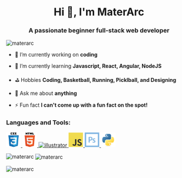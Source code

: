 <h1 align="center">Hi 👋, I'm MaterArc</h1>
<h3 align="center">A passionate beginner full-stack web developer</h3>

<p align="left"> <img src="https://komarev.com/ghpvc/?username=materarc&label=Profile%20views&color=0e75b6&style=flat" alt="materarc" /> </p>

- 🔭 I’m currently working on **coding**

- 🌱 I’m currently learning **Javascript, React, Angular, NodeJS**

- ⛳ Hobbies **Coding, Basketball, Running, Picklball, and Designing**

- 💬 Ask me about **anything**

- ⚡ Fun fact **I can't come up with a fun fact on the spot!**

<h3 align="left">Languages and Tools:</h3>
<p align="left"> <a href="https://www.w3schools.com/css/" target="_blank" rel="noreferrer"> <img src="https://raw.githubusercontent.com/devicons/devicon/master/icons/css3/css3-original-wordmark.svg" alt="css3" width="40" height="40"/> </a> <a href="https://www.w3.org/html/" target="_blank" rel="noreferrer"> <img src="https://raw.githubusercontent.com/devicons/devicon/master/icons/html5/html5-original-wordmark.svg" alt="html5" width="40" height="40"/> </a> <a href="https://www.adobe.com/in/products/illustrator.html" target="_blank" rel="noreferrer"> <img src="https://www.vectorlogo.zone/logos/adobe_illustrator/adobe_illustrator-icon.svg" alt="illustrator" width="40" height="40"/> </a> <a href="https://developer.mozilla.org/en-US/docs/Web/JavaScript" target="_blank" rel="noreferrer"> <img src="https://raw.githubusercontent.com/devicons/devicon/master/icons/javascript/javascript-original.svg" alt="javascript" width="40" height="40"/> </a> <a href="https://www.photoshop.com/en" target="_blank" rel="noreferrer"> <img src="https://raw.githubusercontent.com/devicons/devicon/master/icons/photoshop/photoshop-line.svg" alt="photoshop" width="40" height="40"/> </a> <a href="https://www.python.org" target="_blank" rel="noreferrer"> <img src="https://raw.githubusercontent.com/devicons/devicon/master/icons/python/python-original.svg" alt="python" width="40" height="40"/> </a> </p>

<p><img align="left" src="https://github-readme-stats.vercel.app/api/top-langs?username=materarc&show_icons=true&locale=en&layout=compact" alt="materarc" /></p>

<p>&nbsp;<img align="center" src="https://github-readme-stats.vercel.app/api?username=materarc&show_icons=true&locale=en" alt="materarc" /></p>

<p><img align="center" src="https://github-readme-streak-stats.herokuapp.com/?user=materarc&" alt="materarc" /></p>
